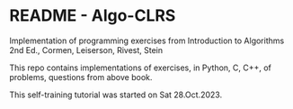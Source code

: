 # README - Algo-CLRS
Implementation of programming exercises from Introduction to Algorithms 2nd Ed.,
Cormen, Leiserson, Rivest, Stein

This repo contains implementations of exercises, in Python, C, C++, of
problems, questions from above book.

This self-training tutorial was started on Sat 28.Oct.2023.